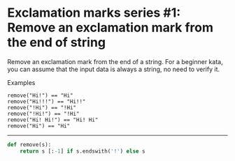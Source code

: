 # Exclamation marks series #1: Remove an exclamation mark from the end of string

Remove an exclamation mark from the end of a string. For a beginner kata, you can assume that the input data is always a string, no need to verify it.

Examples
```
remove("Hi!") == "Hi"
remove("Hi!!!") == "Hi!!"
remove("!Hi") == "!Hi"
remove("!Hi!") == "!Hi"
remove("Hi! Hi!") == "Hi! Hi"
remove("Hi") == "Hi"
```

---

```py
def remove(s):
    return s [:-1] if s.endswith('!') else s
```
